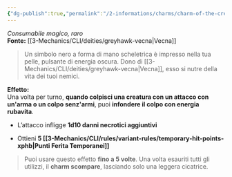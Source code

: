 ```yaml
---
{"dg-publish":true,"permalink":"/2-informations/charms/charm-of-the-creeping-hand/","noteIcon":""}
---
```


_Consumabile magico, raro_  
**Fonte:** [[3-Mechanics/CLI/deities/greyhawk-vecna\|Vecna]]

> Un simbolo nero a forma di mano scheletrica è impresso nella tua pelle, pulsante di energia oscura. Dono di [[3-Mechanics/CLI/deities/greyhawk-vecna\|Vecna]], esso si nutre della vita dei tuoi nemici.

**Effetto:**  
Una volta per turno, **quando colpisci una creatura con un attacco con un'arma o un colpo senz'armi**, puoi **infondere il colpo con energia rubavita**.

- L’attacco infligge **1d10 danni necrotici aggiuntivi**
    
- Ottieni **5 [[3-Mechanics/CLI/rules/variant-rules/temporary-hit-points-xphb\|Punti Ferita Temporanei]]**
    

> Puoi usare questo effetto **fino a 5 volte**. Una volta esauriti tutti gli utilizzi, il **charm scompare**, lasciando solo una leggera cicatrice.
